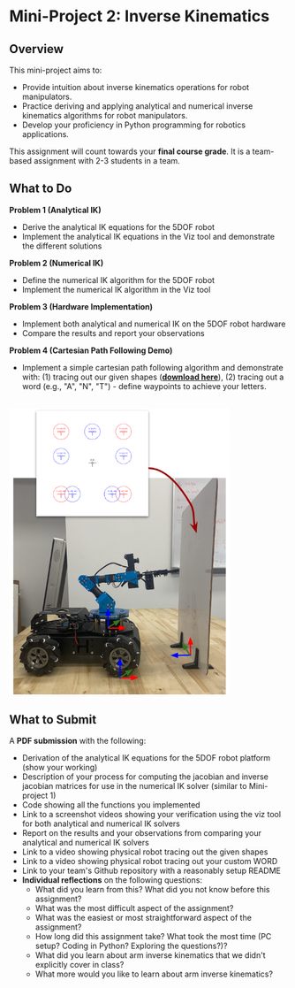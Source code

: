 # Mini-Project 2: Inverse Kinematics

## Overview
This mini-project aims to:
- Provide intuition about inverse kinematics operations for robot manipulators.
- Practice deriving and applying analytical and numerical inverse kinematics algorithms for robot manipulators.
- Develop your proficiency in Python programming for robotics applications.

This assignment will count towards your **final course grade**. It is a team-based assignment with 2-3 students in a team.

## What to Do

**Problem 1 (Analytical IK)**
- Derive the analytical IK equations for the 5DOF robot
- Implement the analytical IK equations in the Viz tool and demonstrate the different solutions

**Problem 2 (Numerical IK)**
- Define the numerical IK algorithm for the 5DOF robot
- Implement the numerical IK algorithm in the Viz tool 

**Problem 3 (Hardware Implementation)**
- Implement both analytical and numerical IK on the 5DOF robot hardware
- Compare the results and report your observations

**Problem 4 (Cartesian Path Following Demo)**
- Implement a simple cartesian path following algorithm and demonstrate with: (1) tracing out our given shapes ([**download here**](https://github.com/OlinCollege-FunRobo/arm-kinematics-module/blob/main/resources/Mini-Project%202%20Target%20V1.pdf)), (2) tracing out a word (e.g., "A", "N", "T") - define waypoints to achieve your letters.

<br />

<img src = "media/mini-project-2.png" width=400>

## What to Submit

A **PDF submission** with the following:
- Derivation of the analytical IK equations for the 5DOF robot platform (show your working)
- Description of your process for computing the jacobian and inverse jacobian matrices for use in the numerical IK solver (similar to Mini-project 1)
- Code showing all the functions you implemented
- Link to a screenshot videos showing your verification using the viz tool for both analytical and numerical IK solvers
- Report on the results and your observations from comparing your analytical and numerical IK solvers
- Link to a video showing physical robot tracing out the given shapes
- Link to a video showing physical robot tracing out your custom WORD
- Link to your team's Github repository with a reasonably setup README
- **Individual reflections** on the following questions:
    - What did you learn from this? What did you not know before this assignment?
    - What was the most difficult aspect of the assignment?
    - What was the easiest or most straightforward aspect of the assignment?
    - How long did this assignment take? What took the most time (PC setup? Coding in Python? Exploring the questions?)?
    - What did you learn about arm inverse kinematics that we didn't explicitly cover in class?
    - What more would you like to learn about arm inverse kinematics?

